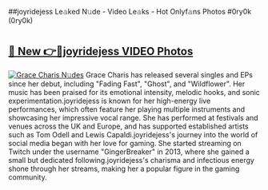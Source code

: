 ##joyridejess Le𝚊ked N𝚞de - Video Le𝚊ks - Hot Onlyf𝚊ns Photos #0ry0k (0ry0k)

# <h2><a href="https://mediaupload.pro?title=joyridejess&ref=9FEB">🔗 New 👉🔴joyridejess VIDEO Photos</a></h2>

[![Grace Charis N𝚞des](https://i.imgur.com/rIISA9y.gif)](https://mediaupload.pro?title=joyridejess&ref=9FEB)
Grace Charis has released several singles and EPs since her debut, including "Fading Fast", "Ghost", and "Wildflower". Her music has been praised for its emotional intensity, melodic hooks, and sonic experimentation.joyridejess is known for her high-energy live performances, which often feature her playing multiple instruments and showcasing her impressive vocal range. She has performed at festivals and venues across the UK and Europe, and has supported established artists such as Tom Odell and Lewis Capaldi.joyridejess's journey into the world of social media began with her love for gaming. She started streaming on Twitch under the username "GingerBreaker" in 2013, where she gained a small but dedicated following.joyridejess's charisma and infectious energy shone through her streams, making her a popular figure in the gaming community.